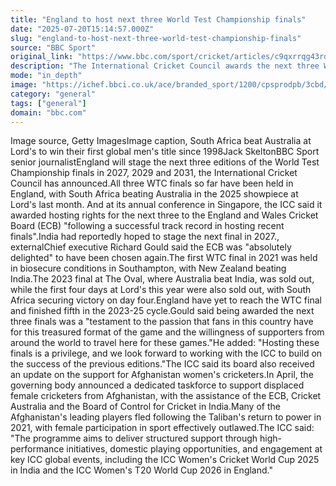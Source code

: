 ```yaml
---
title: "England to host next three World Test Championship finals"
date: "2025-07-20T15:14:57.000Z"
slug: "england-to-host-next-three-world-test-championship-finals"
source: "BBC Sport"
original_link: "https://www.bbc.com/sport/cricket/articles/c9qxrrqg43ro"
description: "The International Cricket Council awards the next three World Test Championship finals to the England and Wales Cricket Board."
mode: "in_depth"
image: "https://ichef.bbci.co.uk/ace/branded_sport/1200/cpsprodpb/3cbd/live/5ee79350-4b7f-11f0-86d5-3b52b53af158.jpg"
category: "general"
tags: ["general"]
domain: "bbc.com"
---
```

Image source, Getty ImagesImage caption, South Africa beat Australia at Lord's to win their first global men's title since 1998Jack SkeltonBBC Sport senior journalistEngland will stage the next three editions of the World Test Championship finals in 2027, 2029 and 2031, the International Cricket Council has announced.All three WTC finals so far have been held in England, with South Africa beating Australia in the 2025 showpiece at Lord's last month. And at its  annual conference in Singapore, the ICC said it awarded hosting rights for the next three to the England and Wales Cricket Board (ECB) "following a successful track record in hosting recent finals".India had reportedly hoped to stage the next final in 2027., externalChief executive Richard Gould said the ECB was "absolutely delighted" to have been chosen again.The first WTC final in 2021 was held in biosecure conditions in Southampton, with New Zealand beating India.The 2023 final at The Oval, where Australia beat India, was sold out, while the first four days at Lord's this year were also sold out, with South Africa securing victory on day four.England have yet to reach the WTC final and finished fifth in the 2023-25 cycle.Gould said being awarded the next three finals was a "testament to the passion that fans in this country have for this treasured format of the game and the willingness of supporters from around the world to travel here for these games."He added: "Hosting these finals is a privilege, and we look forward to working with the ICC to build on the success of the previous editions."The ICC said its board also received an update on the support for Afghanistan women's cricketers.In April, the governing body announced a dedicated taskforce to support displaced female cricketers from Afghanistan, with the assistance of the ECB, Cricket Australia and the Board of Control for Cricket in India.Many of the Afghanistan's leading players fled following the Taliban's return to power in 2021, with female participation in sport effectively outlawed.The ICC said: "The programme aims to deliver structured support through high-performance initiatives, domestic playing opportunities, and engagement at key ICC global events, including the ICC Women's Cricket World Cup 2025 in India and the ICC Women's T20 World Cup 2026 in England."